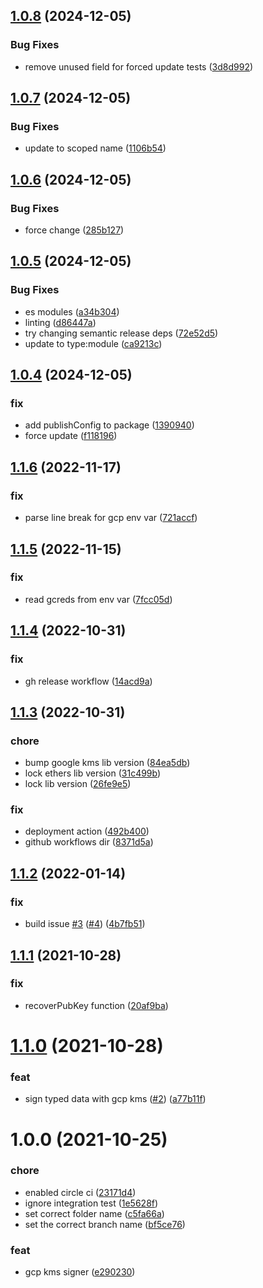 ## [1.0.8](https://github.com/Ex-Populus/ethers-gcp-kms-signer/compare/1.0.7...1.0.8) (2024-12-05)


### Bug Fixes

* remove unused field for forced update tests ([3d8d992](https://github.com/Ex-Populus/ethers-gcp-kms-signer/commit/3d8d99238e77bc8196173be7e5c81ec8ec3f6ed1))

## [1.0.7](https://github.com/Ex-Populus/ethers-gcp-kms-signer/compare/1.0.6...1.0.7) (2024-12-05)


### Bug Fixes

* update to scoped name ([1106b54](https://github.com/Ex-Populus/ethers-gcp-kms-signer/commit/1106b54738d2ed2d7efa647d9fa9e04175cc57d7))

## [1.0.6](https://github.com/Ex-Populus/ethers-gcp-kms-signer/compare/1.0.5...1.0.6) (2024-12-05)


### Bug Fixes

* force change ([285b127](https://github.com/Ex-Populus/ethers-gcp-kms-signer/commit/285b1278ed27d0a8e36328e6b4d8a60461329fba))

## [1.0.5](https://github.com/Ex-Populus/ethers-gcp-kms-signer/compare/v1.0.4...1.0.5) (2024-12-05)


### Bug Fixes

* es modules ([a34b304](https://github.com/Ex-Populus/ethers-gcp-kms-signer/commit/a34b30465eb7a7c6898c6c9ee982afac77e915b3))
* linting ([d86447a](https://github.com/Ex-Populus/ethers-gcp-kms-signer/commit/d86447add1f0cc91c7593df951561659c4eb50e5))
* try changing semantic release deps ([72e52d5](https://github.com/Ex-Populus/ethers-gcp-kms-signer/commit/72e52d51c79c3b358bbd2da7bcc13b3859f1b7e5))
* update to type:module ([ca9213c](https://github.com/Ex-Populus/ethers-gcp-kms-signer/commit/ca9213c58dcec0366c1d13873b4eb91f10ad0a7b))

## [1.0.4](https://github.com/Ex-Populus/ethers-gcp-kms-signer/compare/v1.0.3...v1.0.4) (2024-12-05)


### fix

* add publishConfig to package ([1390940](https://github.com/Ex-Populus/ethers-gcp-kms-signer/commit/139094046d9150032a515f8cb94c79fd0fc060c6))
* force update ([f118196](https://github.com/Ex-Populus/ethers-gcp-kms-signer/commit/f11819608ca44e5e7528016b026f85e362c1006c))

## [1.1.6](https://github.com/openlawteam/ethers-gcp-kms-signer/compare/v1.1.5...v1.1.6) (2022-11-17)


### fix

* parse line break for gcp env var ([721accf](https://github.com/openlawteam/ethers-gcp-kms-signer/commit/721accf412fdcb271f1e4e559820a6e0071e52d6))

## [1.1.5](https://github.com/openlawteam/ethers-gcp-kms-signer/compare/v1.1.4...v1.1.5) (2022-11-15)


### fix

* read gcreds from env var ([7fcc05d](https://github.com/openlawteam/ethers-gcp-kms-signer/commit/7fcc05d79e4d06bda0920dcc785e0560cd7d2835))

## [1.1.4](https://github.com/openlawteam/ethers-gcp-kms-signer/compare/v1.1.3...v1.1.4) (2022-10-31)


### fix

* gh release workflow ([14acd9a](https://github.com/openlawteam/ethers-gcp-kms-signer/commit/14acd9a3ebd47e29f3d4d0e6062902f88c984ed2))

## [1.1.3](https://github.com/openlawteam/ethers-gcp-kms-signer/compare/v1.1.2...v1.1.3) (2022-10-31)


### chore

* bump google kms lib version ([84ea5db](https://github.com/openlawteam/ethers-gcp-kms-signer/commit/84ea5dbcf1751cd59d4095ae836257379dd52352))
* lock ethers lib version ([31c499b](https://github.com/openlawteam/ethers-gcp-kms-signer/commit/31c499b9f317fbd6be055f540a08e2d25cb50abe))
* lock lib version ([26fe9e5](https://github.com/openlawteam/ethers-gcp-kms-signer/commit/26fe9e5b61a516a389b7e72639b7e34524561755))


### fix

* deployment action ([492b400](https://github.com/openlawteam/ethers-gcp-kms-signer/commit/492b40084844ab82aadde3784a96ee29af8ad995))
* github workflows dir ([8371d5a](https://github.com/openlawteam/ethers-gcp-kms-signer/commit/8371d5a1eb8cc1ee0927f7fab2bf6bf79bed7820))

## [1.1.2](https://github.com/openlawteam/ethers-gcp-kms-signer/compare/v1.1.1...v1.1.2) (2022-01-14)


### fix

* build issue [#3](https://github.com/openlawteam/ethers-gcp-kms-signer/issues/3) ([#4](https://github.com/openlawteam/ethers-gcp-kms-signer/issues/4)) ([4b7fb51](https://github.com/openlawteam/ethers-gcp-kms-signer/commit/4b7fb51dcf0d68a52cb525bc2b3a96bcab95ca2c))

## [1.1.1](https://github.com/openlawteam/ethers-gcp-kms-signer/compare/v1.1.0...v1.1.1) (2021-10-28)


### fix

* recoverPubKey function ([20af9ba](https://github.com/openlawteam/ethers-gcp-kms-signer/commit/20af9ba81d25c1f61bd902d3e23e5f416ae345e9))

# [1.1.0](https://github.com/openlawteam/ethers-gcp-kms-signer/compare/v1.0.0...v1.1.0) (2021-10-28)


### feat

* sign typed data with gcp kms ([#2](https://github.com/openlawteam/ethers-gcp-kms-signer/issues/2)) ([a77b11f](https://github.com/openlawteam/ethers-gcp-kms-signer/commit/a77b11f85621d12b087977c27302dadf27ed9b39))

# 1.0.0 (2021-10-25)


### chore

* enabled circle ci ([23171d4](https://github.com/openlawteam/ethers-gcp-kms-signer/commit/23171d4b857370933df429c5018d3d8fe5b7b2c2))
* ignore integration test ([1e5628f](https://github.com/openlawteam/ethers-gcp-kms-signer/commit/1e5628f74efb91773fb9eed5f621ee804b72bcc2))
* set correct folder name ([c5fa66a](https://github.com/openlawteam/ethers-gcp-kms-signer/commit/c5fa66ab7716715e76e7a4c7abf683c74f787501))
* set the correct branch name ([bf5ce76](https://github.com/openlawteam/ethers-gcp-kms-signer/commit/bf5ce76c7638aa318ce2c7bf4dc784dc9ace8df3))


### feat

* gcp kms signer ([e290230](https://github.com/openlawteam/ethers-gcp-kms-signer/commit/e290230386a28a4b6b7fa4b4ecb13e365f1b8ed0))
